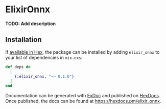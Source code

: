 # ElixirOnnx

**TODO: Add description**

## Installation

If [available in Hex](https://hex.pm/docs/publish), the package can be installed
by adding `elixir_onnx` to your list of dependencies in `mix.exs`:

```elixir
def deps do
  [
    {:elixir_onnx, "~> 0.1.0"}
  ]
end
```

Documentation can be generated with [ExDoc](https://github.com/elixir-lang/ex_doc)
and published on [HexDocs](https://hexdocs.pm). Once published, the docs can
be found at <https://hexdocs.pm/elixir_onnx>.

